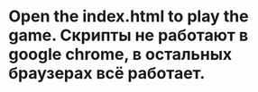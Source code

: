 Open the index.html to play the game.
Скрипты не работают в google chrome, в остальных браузерах всё работает.
=====
